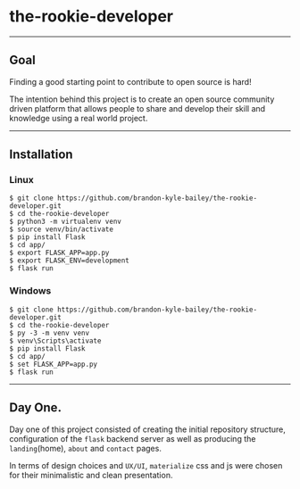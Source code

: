 # the-rookie-developer
---
## Goal

Finding a good starting point to contribute to open source is hard!

The intention behind this project is to create an open source community driven platform that allows people to share and develop their skill and knowledge using a real world project.

---
## Installation

### Linux
```
$ git clone https://github.com/brandon-kyle-bailey/the-rookie-developer.git
$ cd the-rookie-developer
$ python3 -m virtualenv venv
$ source venv/bin/activate
$ pip install Flask
$ cd app/
$ export FLASK_APP=app.py
$ export FLASK_ENV=development
$ flask run
```
### Windows
```
$ git clone https://github.com/brandon-kyle-bailey/the-rookie-developer.git
$ cd the-rookie-developer
$ py -3 -m venv venv
$ venv\Scripts\activate
$ pip install Flask
$ cd app/
$ set FLASK_APP=app.py
$ flask run
```
---
## Day One.

Day one of this project consisted of creating the initial repository structure, configuration of the `flask` backend server as well as producing the `landing`(home), `about` and `contact` pages.

In terms of design choices and `UX/UI`, `materialize` css and js were chosen for their minimalistic and clean presentation.
